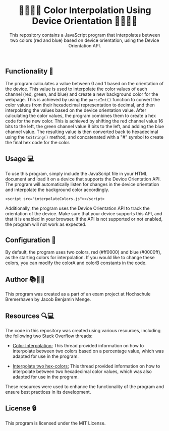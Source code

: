 
<h1 align="center">
🎨🔄📱👀 Color Interpolation Using Device Orientation 📱👀🔄🎨
</h1>
<p align="center">
This repository contains a JavaScript program that interpolates between two colors (red and blue) based on device orientation, using the Device Orientation API.</p>
  </br>

## Functionality 🚀

The program calculates a value between 0 and 1 based on the orientation of the device. This value is used to interpolate the color values of each channel (red, green, and blue) and create a new background color for the webpage. This is achieved by using the `parseInt()` function to convert the color values from their hexadecimal representation to decimal, and then interpolating the values based on the device orientation value. After calculating the color values, the program combines them to create a hex code for the new color. This is achieved by shifting the red channel value 16 bits to the left, the green channel value 8 bits to the left, and adding the blue channel value. The resulting value is then converted back to hexadecimal using the `toString()` method, and concatenated with a "#" symbol to create the final hex code for the color.

## Usage 💻

To use this program, simply include the JavaScript file in your HTML document and load it on a device that supports the Device Orientation API. The program will automatically listen for changes in the device orientation and interpolate the background color accordingly.
````
<script src="interpolateColors.js"></script>
````
Additionally, the program uses the Device Orientation API to track the orientation of the device. Make sure that your device supports this API, and that it is enabled in your browser. If the API is not supported or not enabled, the program will not work as expected.

## Configuration 🔧

By default, the program uses two colors, red (#ff0000) and blue (#0000ff), as the starting colors for interpolation. If you would like to change these colors, you can modify the colorA and colorB constants in the code.

## Author 📚👨‍💻

This program was created as a part of an exam project at Hochschule Bremerhaven by Jacob Benjamin Menge.

## Resources 🔍💻

The code in this repository was created using various resources, including the following two Stack Overflow threads:

+ [Color Interpolation:](https://stackoverflow.com/questions/1855884/determine-color-based-on-percentage-in-javascript) This thread provided information on how to interpolate between two colors based on a percentage value, which was adapted for use in the program.

+ [Interpolate two hex-colors:](https://stackoverflow.com/questions/12556415/interpolate-between-two-hex-colors) This thread provided information on how to interpolate between two hexadecimal color values, which was also adapted for use in the program.

These resources were used to enhance the functionality of the program and ensure best practices in its development.

## License 🔒

This program is licensed under the MIT License.
